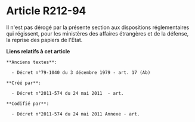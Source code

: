 # Article R212-94

Il n'est pas dérogé par la présente section aux dispositions réglementaires qui régissent, pour les ministères des affaires
étrangères et de la défense, la reprise des papiers de l'Etat.

**Liens relatifs à cet article**

	**Anciens textes**:

	  - Décret n°79-1040 du 3 décembre 1979 - art. 17 (Ab)

	**Créé par**:

	  - Décret n°2011-574 du 24 mai 2011  - art.

	**Codifié par**:

	  - Décret n°2011-574 du 24 mai 2011 Annexe - art.
